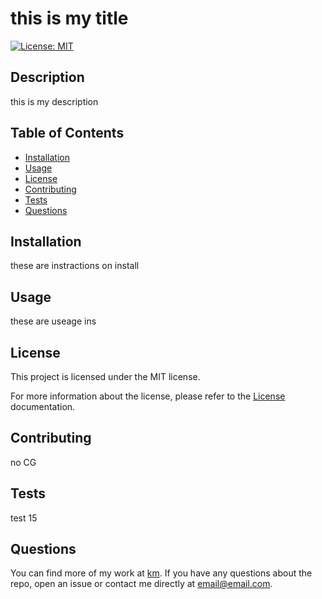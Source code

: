 # this is my title
  [![License: MIT](https://img.shields.io/badge/License-MIT-yellow.svg)](https://opensource.org/licenses/MIT)

  ## Description
  this is my description
  ## Table of Contents
  
  * [Installation](#installation)
  * [Usage](#usage)
  * [License](#license)
  * [Contributing](#contributing)
  * [Tests](#tests)
  * [Questions](#questions)

  ## Installation
  these are instractions on install

  ## Usage
  these are useage ins

  ## License
  
This project is licensed under the MIT license.

For more information about the license, please refer to the [License](https://opensource.org/licenses/MIT) documentation.


  ## Contributing
  no CG

  ## Tests
  test 15

  ## Questions
  You can find more of my work at [km](https://github.com/km/).
  If you have any questions about the repo, open an issue or contact me directly at [email@email.com](mailto:email@email.com). 
  